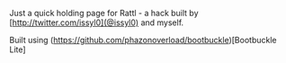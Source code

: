 Just a quick holding page for Rattl - a hack built by [http://twitter.com/issyl0](@issyl0) and myself. 

Built using (https://github.com/phazonoverload/bootbuckle)[Bootbuckle Lite]

